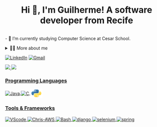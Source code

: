 <!--título-->
<div id="user-content-toc">
  <ul align="center">
    <summary><h1 style="display: inline-block">Hi 👋, I'm Guilherme! A software developer from Recife</h1></summary>
</div>

<!-- Presentation -->
<p>
  - 🌱 I’m currently studying Computer Science at Cesar School. 
</p>

<!-- Dropdown -->
<details>
  <summary>👨‍💻 More about me</summary>

  - 💬 I am 22 years old, currently living in Brazil. I have intermediate proficiency in English and experience with Java, Python, C and Object oriented programming.
  - ⚡ I enjoy practicing sports, especially street running, which helps me maintain physical and mental balance.
</details>

<!-- Links -->
[![LinkedIn](https://img.shields.io/badge/LinkedIn-0077B5?style=for-the-badge&logo=linkedin&logoColor=white)](https://www.linkedin.com/in/victorgcosta/)
[![Gmail](https://img.shields.io/static/v1?message=Gmail&logo=gmail&label=&color=D14836&logoColor=white&labelColor=&style=for-the-badge)](https://criarmeulink.com.br/u/1719952747)

<!-- GithubStats -->
<div>
  <a href="https://github.com/Victorgalves">
  <img height="180em" src="http://github-profile-summary-cards.vercel.app/api/cards/stats?username=victorgalves&theme=gotham"/>
  <img height="180em" src="https://github-readme-stats.vercel.app/api/top-langs/?username=victorgalves&layout=compact&langs_count=7&theme=gotham"/>
</div>

<!-- Portfolio -->
<!-- ## Portfolio:
 [Seaborn Data Visualization](https://github.com/VariableBee/seaborn-data-visualization)
- [Exploratory Data Analysis](https://github.com/VariableBee/EDA_Loggi)
- [Interactive Data Visualization](https://github.com/VariableBee/COVID_19_DASHBOARD)
- [Data Querying and Analysis](https://github.com/VariableBee/AWS_Athena_Queries)
- [Client Registry System](https://github.com/VariableBee/Cartorio)


## 🔥 Skills
<!-- Skills: Programming Languages -->
  <div style="flex-basis: 48%;">
    <h3>Programming Languages</h3>
    <img align="center" alt="Java" height="30" width="40" src="https://cdn.jsdelivr.net/gh/devicons/devicon/icons/java/java-original.svg">
    <img align="center" alt="C" height="30" width="40" src="https://cdn.jsdelivr.net/gh/devicons/devicon/icons/c/c-original.svg">
    <img align="center" alt="Python" height="30" width="40" src="https://raw.githubusercontent.com/devicons/devicon/master/icons/python/python-original.svg">
  
  <!-- Skills: Tools & Frameworks -->
  <div style="flex-basis: 48%;">
    <h3>Tools & Frameworks</h3>
    <img align="center" alt="VScode" height="30" width="40" src="https://cdn.jsdelivr.net/gh/devicons/devicon/icons/vscode/vscode-original.svg">
    <img align="center" alt="Chris-AWS" height="30" width="40" src="https://cdn.jsdelivr.net/gh/devicons/devicon/icons/git/git-original.svg">
    <img align="center" alt="Bash" height="30" width="40" src="https://cdn.jsdelivr.net/gh/devicons/devicon/icons/bash/bash-original.svg">
    <img align="center" alt="django" height="30" width="40" src="https://cdn.jsdelivr.net/gh/devicons/devicon/icons/django/django-plain.svg">
    <img align="center" alt="selenium" height="30" width="40" src="https://cdn.jsdelivr.net/gh/devicons/devicon/icons/selenium/selenium-original.svg">
    <img align="center" alt="spring" height="30" width="40" src="https://cdn.jsdelivr.net/gh/devicons/devicon/icons/spring/spring-original.svg">

    
  </div>
  
